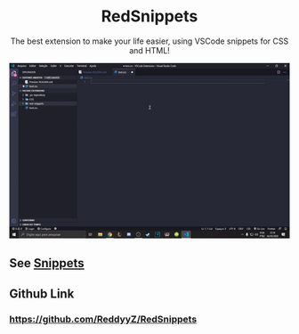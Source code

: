 <h1 align="center"> RedSnippets </h1>
<p align="center"> The best extension to make your life easier, using VSCode snippets for CSS and HTML!  </p>

![demonstration](assets/demonstration.gif)

## See [Snippets](snippets.md)

## Github Link

### https://github.com/ReddyyZ/RedSnippets
